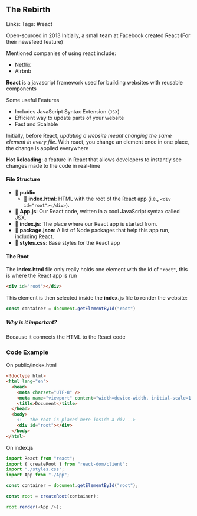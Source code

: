 ## The Rebirth

Links: 
Tags: #react


Open-sourced in 2013
Initially, a small team at Facebook created React (For their newsfeed feature)

Mentioned companies of using react include:
- Netflix
- Airbnb

**React** is a javascript framework used for building websites with reusable components

Some useful Features
- Includes JavaScript Syntax Extension (`JSX`)
- Efficient way to update parts of your website
- Fast and Scalable

Initially, before React, *updating a website meant changing the same element in every file*. With react, you change an element once in one place, the change is applied everywhere


**Hot Reloading**: a feature in React that allows developers to instantly see changes made to the code in real-time

#### File Structure
- 📁 **public**
    - 📄 **index.html**: HTML with the root of the React app (i.e., `<div id="root"></div>`).
- 📄 **App.js**: Our React code, written in a cool JavaScript syntax called JSX.
- 📄 **index.js**: The place where our React app is started from.
- 📜 **package.json**: A list of Node packages that help this app run, including React.
- 📄 **styles.css**: Base styles for the React app
#### The Root

The **index.html** file only really holds one element with the id of `"root"`, this is where the React app is run
```HTML
<div id="root"></div>
```

This element is then selected inside the **index.js** file to render the website:

```js
const container = document.getElementById("root")
```
##### Why is it important? 

Because it connects the HTML to the React code

### Code Example

On public/index.html
```HTML
<!doctype html>
<html lang="en">
  <head>
    <meta charset="UTF-8" />
    <meta name="viewport" content="width=device-width, initial-scale=1.0" />
    <title>Document</title>
  </head>
  <body>
	<!-- the root is placed here inside a div -->
    <div id="root"></div>
  </body>
</html>

```

On index.js
```js
import React from "react";
import { createRoot } from "react-dom/client";
import "./styles.css";
import App from "./App";

const container = document.getElementById("root"); 

const root = createRoot(container); 

root.render(<App />);

```
